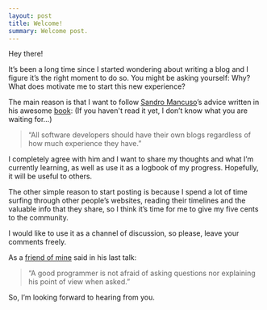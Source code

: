 ```yaml
---
layout: post
title: Welcome!
summary: Welcome post.
---
```


Hey there!

It’s been a long time since I started wondering about writing a blog and I figure it’s the right moment to do so. You might be asking yourself: Why?
What does motivate me to start this new experience?

<!-- more -->

The main reason is that I want to follow [Sandro Mancuso](https://twitter.com/sandromancuso)’s advice written in his awesome [book](http://www.amazon.com/The-Software-Craftsman-Professionalism-Pragmatism/dp/0134052501):
(If you haven't read it yet, I don’t know what you are waiting for…)

> “All software developers should have their own blogs regardless of how much experience they have.”

I completely agree with him and I want to share my thoughts and what I’m currently learning, as well as use it as a logbook of my progress.
Hopefully, it will be useful to others.

The other simple reason to start posting is because I spend a lot of time surfing through other people’s websites, reading their timelines and the valuable info that they share, so I think it’s time for me to give my five cents to the community.

I would like to use it as a channel of discussion, so please, leave your comments freely.

As a [friend of mine](https://twitter.com/flipper83) said in his last talk:

> “A good programmer is not afraid of asking questions nor explaining his point of view when asked.”

So, I’m looking forward to hearing from you.